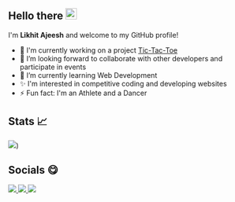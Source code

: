 ## Hello there <img src="https://raw.githubusercontent.com/micepram/micepram/master/Hi.gif" width="23px">

I'm **Likhit Ajeesh** and welcome to my GitHub profile!

- 🔭 I'm currently working on a project <a href = "https://github.com/Likkiii/Tic-Tac-Toe">Tic-Tac-Toe</a>
- 👯 I’m looking forward to collaborate with other developers and participate in events
- 🌱 I’m currently learning Web Development
- ✨ I'm interested in competitive coding and developing websites
- ⚡ Fun fact: I'm an Athlete and a Dancer

## Stats 📈

<img src="https://github-readme-stats.vercel.app/api?username=Likkiii&&show_icons=true&title_color=ffffff&icon_color=bb2acf&text_color=daf7dc&bg_color=30,3b006b,aa73ff">)

## Socials 😋

<a href = "https://likkiii.github.io/">
  <img src = "https://img.shields.io/badge/-Website-brightgreen?style=for-the-badge&logo=appveyor&logoColor=white&color=00b82b&logo=data:null"/>
</a>

<a href = "https://www.linkedin.com/in/likhit-ajeesh-179a17205/">
  <img src = "https://img.shields.io/badge/LinkedIn-0077B5?style=for-the-badge&logo=linkedin&logoColor=white"/>
</a>

<a href = "https://www.instagram.com/_.lyk._/?hl=en">
  <img src = "https://img.shields.io/badge/Instagram-e30b34?style=for-the-badge&logo=instagram&logoColor=white"/>
</a>





